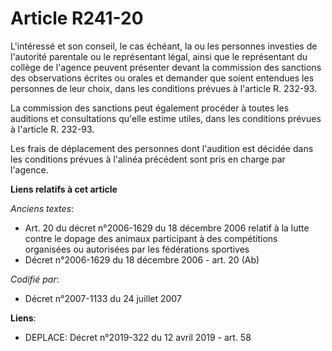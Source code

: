 # Article R241-20

L'intéressé et son conseil, le cas échéant, la ou les personnes investies de l'autorité parentale ou le représentant légal,
ainsi que le représentant du collège de l'agence peuvent présenter devant la commission des sanctions des observations
écrites ou orales et demander que soient entendues les personnes de leur choix, dans les conditions prévues à l'article R.
232-93.

La commission des sanctions peut également procéder à toutes les auditions et consultations qu'elle estime utiles, dans les
conditions prévues à l'article R. 232-93.

Les frais de déplacement des personnes dont l'audition est décidée dans les conditions prévues à l'alinéa précédent sont pris
en charge par l'agence.

**Liens relatifs à cet article**

_Anciens textes_:

  - Art. 20 du décret n°2006-1629 du 18 décembre 2006 relatif à la lutte contre le dopage des animaux participant à des compétitions organisées ou autorisées par les fédérations sportives
  - Décret n°2006-1629 du 18 décembre 2006 - art. 20 (Ab)

_Codifié par_:

  - Décret n°2007-1133 du 24 juillet 2007

**Liens**:

  - DEPLACE: Décret n°2019-322 du 12 avril 2019 - art. 58
